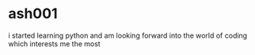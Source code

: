 # ash001
i started learning python and am looking forward into the world of coding which interests me the most
